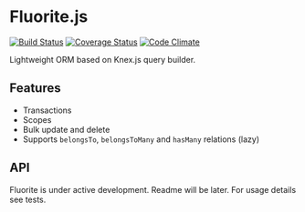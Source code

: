 # Fluorite.js
[![Build Status](https://travis-ci.org/pldin601/Fluorite.js.svg?branch=master)](https://travis-ci.org/pldin601/Fluorite.js)
[![Coverage Status](https://coveralls.io/repos/github/pldin601/Fluorite.js/badge.svg?branch=master)](https://coveralls.io/github/pldin601/Fluorite.js?branch=master)
[![Code Climate](https://codeclimate.com/github/pldin601/Fluorite.js/badges/gpa.svg)](https://codeclimate.com/github/pldin601/Fluorite.js)


Lightweight ORM based on Knex.js query builder.

## Features
* Transactions
* Scopes
* Bulk update and delete
* Supports `belongsTo`, `belongsToMany` and `hasMany` relations (lazy)

## API
Fluorite is under active development.
Readme will be later.
For usage details see tests.
